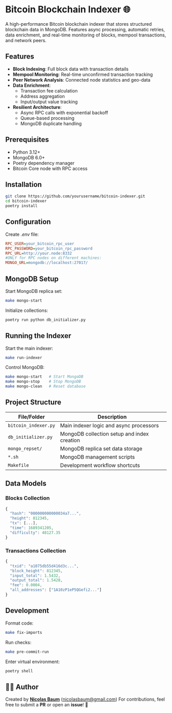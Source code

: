 # Bitcoin Blockchain Indexer 🌐

A high-performance Bitcoin blockchain indexer that stores structured blockchain data in MongoDB. Features async processing, automatic retries, data enrichment, and real-time monitoring of blocks, mempool transactions, and network peers.

## Features

- **Block Indexing**: Full block data with transaction details
- **Mempool Monitoring**: Real-time unconfirmed transaction tracking
- **Peer Network Analysis**: Connected node statistics and geo-data
- **Data Enrichment**:
  - Transaction fee calculation
  - Address aggregation
  - Input/output value tracking
- **Resilient Architecture**:
  - Async RPC calls with exponential backoff
  - Queue-based processing
  - MongoDB duplicate handling

## Prerequisites

- Python 3.12+
- MongoDB 6.0+
- Poetry dependency manager
- Bitcoin Core node with RPC access

## Installation

```bash
git clone https://github.com/yourusername/bitcoin-indexer.git
cd bitcoin-indexer
poetry install
```

## Configuration

Create *.env* file:
```ini
RPC_USER=your_bitcoin_rpc_user
RPC_PASSWORD=your_bitcoin_rpc_password
RPC_URL=http://your.node:8332
#ONLY for RPC nodes on different machines:
MONGO_URL=mongodb://localhost:27017/
```

## MongoDB Setup

Start MongoDB replica set:
```bash
make mongo-start
```

Initialize collections:
```bash
poetry run python db_initializer.py
```

## Running the Indexer

Start the main indexer:
```bash
make run-indexer
```

Control MongoDB:
```bash
make mongo-start   # Start MongoDB
make mongo-stop    # Stop MongoDB
make mongo-clean   # Reset database
```

## Project Structure

| File/Folder         | Description                              |
|-------------------|-----------------------------------------------------------|
| `bitcoin_indexer.py`	| Main indexer logic and async processors      |
| `db_initializer.py` 	| MongoDB collection setup and index creation  |
| `mongo_repset/` 		| MongoDB replica set data storage             |
| `*.sh`				| MongoDB management scripts                  |
| `Makefile` 			| Development workflow shortcuts              |

## Data Models

### Blocks Collection
```javascript
{
  "hash": "000000000000034a7...",
  "height": 812345,
  "tx": [...],
  "time": 1689341205,
  "difficulty": 48127.35
}
```

### Transactions Collection
```javascript
{
  "txid": "a1075db55d416d3c...",
  "block_height": 812345,
  "input_total": 1.5432,
  "output_total": 1.5428,
  "fee": 0.0004,
  "all_addresses": ["1A10zP1eP5QGefi2..."]
}
```

## Development

Format code:
```bash
make fix-imports
```

Run checks:
```bash
make pre-commit-run
```

Enter virtual environment:
```bash
poetry shell
```

## **👨‍💻 Author**
Created by **[Nicolas Baum](https://github.com/nicolasbaum)** (nicolasbaum@gmail.com)
For contributions, feel free to submit a **PR** or open an **issue**! 🚀